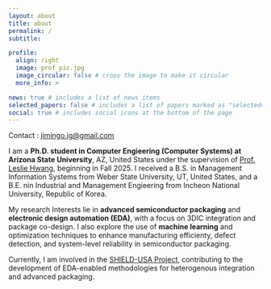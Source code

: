 ```yaml
---
layout: about
title: about
permalink: /
subtitle: 

profile:
  align: right
  image: prof_pic.jpg
  image_circular: false # crops the image to make it circular
  more_info: >

news: true # includes a list of news items
selected_papers: false # includes a list of papers marked as "selected={true}"
social: true # includes social icons at the bottom of the page
---
```

Contact : jimingo.jg@gmail.com

I am a <b>Ph.D. student in Computer Engieering (Computer Systems) at Arizona State University</b>, AZ, United States under the supervision of <a href="https://sites.google.com/view/lesliekhwang">Prof. Leslie Hwang</a>, beginning in Fall 2025. I received a B.S. in Management Information Systems from Weber State University, UT, United States, and a B.E. nin Industrial and Management Engieering from Incheon National University, Republic of Korea. 

My research Interests lie in <b>advanced semiconductor packaging</b> and <b>electronic design automation (EDA)</b>, with a focus on 3DIC integration and package co-design. I also explore the use of <b>machine learning</b> and optimization techniques to enhance manufacturing efficienty, defect detection, and system-level reliability in semiconductor packaging.

Currently, I am involved in the <a href="https://microelectronics.asu.edu/shield-usa/">SHIELD-USA Project</a>, contributing to the development of EDA-enabled methodologies for heterogenous integration and advanced packaging. 

